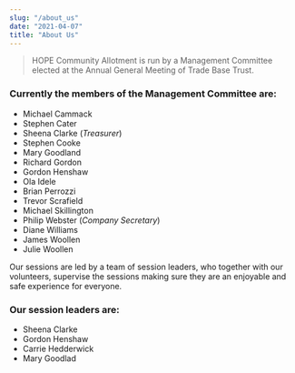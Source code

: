 ```yaml
---
slug: "/about_us"
date: "2021-04-07"
title: "About Us"
---
```


> HOPE Community Allotment is run by a Management Committee elected at the Annual General Meeting of Trade Base Trust.

### Currently the members of the Management Committee are:

* Michael Cammack
* Stephen Cater
* Sheena Clarke (*Treasurer*)
* Stephen Cooke
* Mary Goodland
* Richard Gordon
* Gordon Henshaw
* Ola Idele
* Brian Perrozzi
* Trevor Scrafield
* Michael Skillington
* Philip Webster (*Company Secretary*)
* Diane Williams
* James Woollen
* Julie Woollen

Our sessions are led by a team of session leaders, who together with our volunteers, supervise the sessions making sure they are an enjoyable and safe experience for everyone.

### Our session leaders are:

* Sheena Clarke
* Gordon Henshaw
* Carrie Hedderwick
* Mary Goodlad
